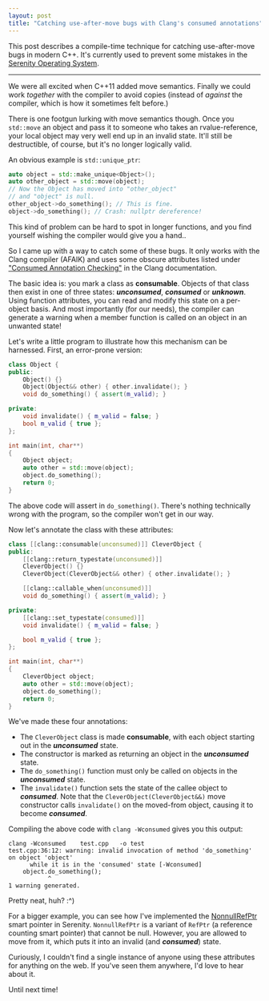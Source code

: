 ```yaml
---
layout: post
title: "Catching use-after-move bugs with Clang's consumed annotations"
---
```


This post describes a compile-time technique for catching use-after-move bugs in modern C++. It's currently used to prevent some mistakes in the [Serenity Operating System](https://github.com/SerenityOS/serenity).

---

We were all excited when C++11 added move semantics. Finally we could work *together* with the compiler to avoid copies (instead of *against* the compiler, which is how it sometimes felt before.)

There is one footgun lurking with move semantics though. Once you `std::move` an object and pass it to someone who takes an rvalue-reference, your local object may very well end up in an invalid state. It'll still be destructible, of course, but it's no longer logically valid.

An obvious example is `std::unique_ptr`:

```cpp
auto object = std::make_unique<Object>();
auto other_object = std::move(object);
// Now the Object has moved into "other_object"
// and "object" is null.
other_object->do_something(); // This is fine.
object->do_something(); // Crash: nullptr dereference!
```

This kind of problem can be hard to spot in longer functions, and you find yourself wishing the compiler would give you a hand..
 
So I came up with a way to catch some of these bugs. It only works with the Clang compiler (AFAIK) and uses some obscure attributes listed under ["Consumed Annotation Checking"](https://clang.llvm.org/docs/AttributeReference.html#consumed-annotation-checking) in the Clang documentation.

The basic idea is: you mark a class as **consumable**. Objects of that class then exist in one of three states: ***unconsumed***, ***consumed*** or ***unknown***. Using function attributes, you can read and modify this state on a per-object basis. And most importantly (for our needs), the compiler can generate a warning when a member function is called on an object in an unwanted state!

Let's write a little program to illustrate how this mechanism can be harnessed. First, an error-prone version:

```cpp
class Object {
public:
    Object() {}
    Object(Object&& other) { other.invalidate(); }
    void do_something() { assert(m_valid); }

private:
    void invalidate() { m_valid = false; }
    bool m_valid { true };
};

int main(int, char**)
{
    Object object;
    auto other = std::move(object);
    object.do_something();
    return 0;
}
```

The above code will assert in `do_something()`. There's nothing technically wrong with the program, so the compiler won't get in our way.

Now let's annotate the class with these attributes:

```cpp
class [[clang::consumable(unconsumed)]] CleverObject {
public:
    [[clang::return_typestate(unconsumed)]]
    CleverObject() {}
    CleverObject(CleverObject&& other) { other.invalidate(); }

    [[clang::callable_when(unconsumed)]]
    void do_something() { assert(m_valid); }

private:
    [[clang::set_typestate(consumed)]]
    void invalidate() { m_valid = false; }

    bool m_valid { true };
};

int main(int, char**)
{
    CleverObject object;
    auto other = std::move(object);
    object.do_something();
    return 0;
}
```

We've made these four annotations:

* The `CleverObject` class is made **consumable**, with each object starting out in the ***unconsumed*** state.
* The constructor is marked as returning an object in the ***unconsumed*** state.
* The `do_something()` function  must only be called on objects in the ***unconsumed*** state.
* The `invalidate()` function sets the state of the callee object to ***consumed***. Note that the `CleverObject(CleverObject&&)` move constructor calls `invalidate()` on the moved-from object, causing it to become ***consumed***.


Compiling the above code with `clang -Wconsumed` gives you this output:

```
clang -Wconsumed    test.cpp   -o test
test.cpp:36:12: warning: invalid invocation of method 'do_something' on object 'object'
      while it is in the 'consumed' state [-Wconsumed]
    object.do_something();
           ^
1 warning generated.
```

Pretty neat, huh? :^)

For a bigger example, you can see how I've implemented the [NonnullRefPtr](https://github.com/SerenityOS/serenity/blob/master/AK/NonnullRefPtr.h) smart pointer in Serenity. `NonnullRefPtr` is a variant of `RefPtr` (a reference counting smart pointer) that cannot be null. However, you are allowed to move from it, which puts it into an invalid (and ***consumed***) state.

Curiously, I couldn't find a single instance of anyone using these attributes for anything on the web. If you've seen them anywhere, I'd love to hear about it.

Until next time!
